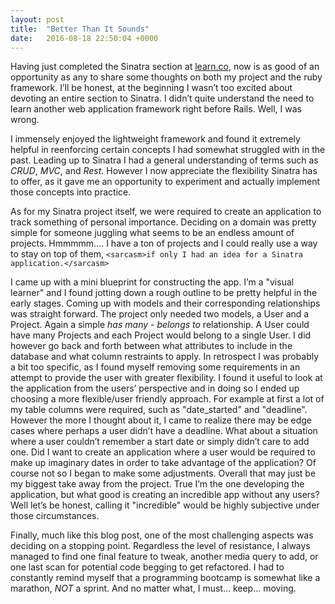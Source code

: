 ```yaml
---
layout: post
title:  "Better Than It Sounds"
date:   2016-08-18 22:50:04 +0000
---
```



Having just completed the Sinatra section at [learn.co](https://learn.co), now is as good of an opportunity as any to share some thoughts on both my project and the ruby framework. I’ll be honest, at the beginning I wasn’t too excited about devoting an entire section to Sinatra. I didn’t quite understand the need to learn another web application framework right before Rails. Well, I was wrong.

I immensely enjoyed the lightweight framework and found it extremely helpful in reenforcing certain concepts I had somewhat struggled with in the past. Leading up to Sinatra I had a general understanding of terms such as *CRUD*, *MVC*, and *Rest*. However I now appreciate the flexibility Sinatra has to offer, as it gave me an opportunity to experiment and actually implement those concepts into practice.

As for my Sinatra project itself, we were required to create an application to track something of personal importance. Deciding on a domain was pretty simple for someone juggling what seems to be an endless amount of projects. Hmmmmm…. I have a ton of projects and I could really use a way to stay on top of them, `<sarcasm>if only I had an idea for a Sinatra application.</sarcasm>`

I came up with a mini blueprint for constructing the app. I’m a "visual learner" and I found jotting down a rough outline to be pretty helpful in the early stages. Coming up with models and their corresponding relationships was straight forward. The project only needed two models, a User and a Project. Again a simple *has many* - *belongs to* relationship. A User could have many Projects and each Project would belong to a single User. I did however go back and forth between what attributes to include in the database and what column restraints to apply. In retrospect I was probably a bit too specific, as I found myself removing some requirements in an attempt to provide the user with greater flexibility. I found it useful to look at the application from the users’ perspective and in doing so I ended up choosing a more flexible/user friendly approach. For example at first a lot of my table columns were required, such as "date_started" and "deadline". However the more I thought about it, I came to realize there may be edge cases where perhaps a user didn’t have a deadline. What about a situation where a user couldn’t remember a start date or simply didn’t care to add one. Did I want to create an application where a user would be required to make up imaginary dates in order to take advantage of the application? Of course not so I began to make some adjustments. Overall that may just be my biggest take away from the project. True I’m the one developing the application, but what good is creating an incredible app without any users? Well let’s be honest, calling it "incredible" would be highly subjective under those circumstances.

Finally, much like this blog post, one of the most challenging aspects was deciding on a stopping point. Regardless the level of resistance, I always managed to find one final feature to tweak, another media query to add, or one last scan for potential code begging to get refactored. I had to constantly remind myself that a programming bootcamp is somewhat like a marathon, *NOT* a sprint. And no matter what, I must… keep… moving.
